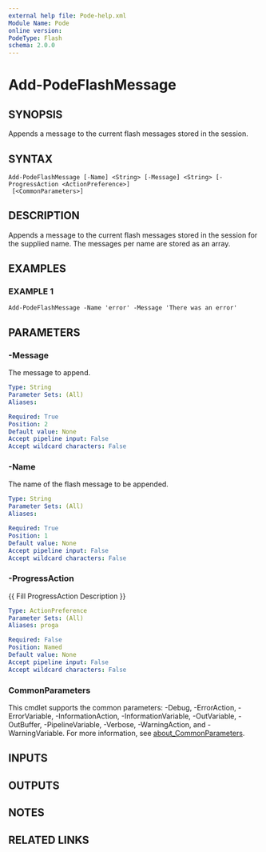 ```yaml
---
external help file: Pode-help.xml
Module Name: Pode
online version:
PodeType: Flash
schema: 2.0.0
---
```


# Add-PodeFlashMessage

## SYNOPSIS
Appends a message to the current flash messages stored in the session.

## SYNTAX

```
Add-PodeFlashMessage [-Name] <String> [-Message] <String> [-ProgressAction <ActionPreference>]
 [<CommonParameters>]
```

## DESCRIPTION
Appends a message to the current flash messages stored in the session for the supplied name.
The messages per name are stored as an array.

## EXAMPLES

### EXAMPLE 1
```
Add-PodeFlashMessage -Name 'error' -Message 'There was an error'
```

## PARAMETERS

### -Message
The message to append.

```yaml
Type: String
Parameter Sets: (All)
Aliases:

Required: True
Position: 2
Default value: None
Accept pipeline input: False
Accept wildcard characters: False
```

### -Name
The name of the flash message to be appended.

```yaml
Type: String
Parameter Sets: (All)
Aliases:

Required: True
Position: 1
Default value: None
Accept pipeline input: False
Accept wildcard characters: False
```

### -ProgressAction
{{ Fill ProgressAction Description }}

```yaml
Type: ActionPreference
Parameter Sets: (All)
Aliases: proga

Required: False
Position: Named
Default value: None
Accept pipeline input: False
Accept wildcard characters: False
```

### CommonParameters
This cmdlet supports the common parameters: -Debug, -ErrorAction, -ErrorVariable, -InformationAction, -InformationVariable, -OutVariable, -OutBuffer, -PipelineVariable, -Verbose, -WarningAction, and -WarningVariable. For more information, see [about_CommonParameters](http://go.microsoft.com/fwlink/?LinkID=113216).

## INPUTS

## OUTPUTS

## NOTES

## RELATED LINKS

